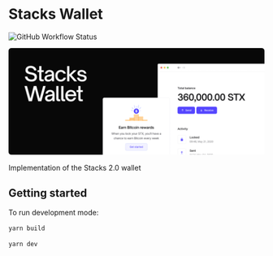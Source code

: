 # Stacks Wallet

![GitHub Workflow Status](https://img.shields.io/github/workflow/status/blockstack/stacks-wallet/Build)

![Stacks Wallet Hero](/resources/readme.png)

Implementation of the Stacks 2.0 wallet

## Getting started

To run development mode:

```sh
yarn build
```

```sh
yarn dev
```
